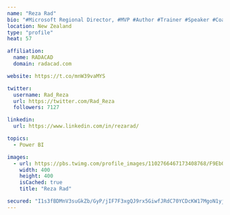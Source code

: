 ```yaml
---
name: "Reza Rad"
bio: "#Microsoft Regional Director, #MVP #Author #Trainer #Speaker #Coach #Consultant #PowerBI "
location: New Zealand
type: "profile"
heat: 57

affiliation:
  name: RADACAD
  domain: radacad.com

website: https://t.co/mnW39vaMYS

twitter:
  username: Rad_Reza
  url: https://twitter.com/Rad_Reza
  followers: 7127

linkedin:
  url: https://www.linkedin.com/in/rezarad/

topics:
  - Power BI

images:
  - url: https://pbs.twimg.com/profile_images/1102766467173408768/F9EbQENa_400x400.png
    width: 400
    height: 400
    isCached: true
    title: "Reza Rad"

secured: "I1s3fBDMnV3suGkZb/GyP/jIF7F3xgQJ9rx5GiwfJRdC70YCDcKW17MgoN1yjWn4Y0MiKyjJNanlcJC4AARZ+81lFroRJlrsLHHYjq1gzD2QxpU6sa5cFPhSlAKVijgvy/v2mL6Tc2tfGFic1jnpurVCmjmBmia5U+FQvrMtqpG1cs2WSsz00Abg3Q06ZZ5fFAUYpw4Lfz/QcU5GO+hW87xRKLBzxpUULxKBmc5bQzoGD/UnFr6gcppYNvlcim4m/ZL/v3xv0pM5kVY09HpP1BlkShAaLrMUVh0XUCrh7h2yZsPcZ1B7I3IFPYaS3V/yivVFY6B8MZ3LiOCRFm6gGnkCeEwwxA1041Fmy/dJOZrOeY/Hc30B0aHUFr2RhOvU/FjYmM+izsy6+unKHx0CxH3HE+28MTuSrpPZGl7uKgM=;QVxdtBjLO9eqXVhRZNeanw=="
---
```


